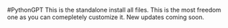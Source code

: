 #PythonGPT
This is the standalone install all files. This is the most freedom one as you can comepletely customize it. 
New  updates coming soon.
